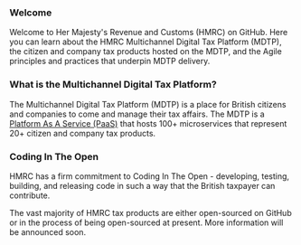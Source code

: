 ---
---

### Welcome

Welcome to Her Majesty's Revenue and Customs (HMRC) on GitHub. Here you can learn about the HMRC Multichannel Digital Tax Platform (MDTP), the citizen and company tax products hosted on the MDTP, and the Agile principles and practices that underpin MDTP delivery.

### What is the Multichannel Digital Tax Platform?

The Multichannel Digital Tax Platform (MDTP) is a place for British citizens and companies to come and manage their tax affairs. The MDTP is a [Platform As A Service (PaaS)](https://en.wikipedia.org/wiki/Platform_as_a_service) that hosts 100+ microservices that represent 20+ citizen and company tax products.

### Coding In The Open

HMRC has a firm commitment to Coding In The Open - developing, testing, building, and releasing code in such a way that the British taxpayer can contribute.

The vast majority of HMRC tax products are either open-sourced on GitHub or in the process of being open-sourced at present. More information will be announced soon.